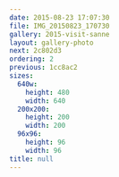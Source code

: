 ```yaml
---
date: 2015-08-23 17:07:30
file: IMG_20150823_170730
gallery: 2015-visit-sanne
layout: gallery-photo
next: 2c802d3
ordering: 2
previous: 1cc8ac2
sizes:
  640w:
    height: 480
    width: 640
  200x200:
    height: 200
    width: 200
  96x96:
    height: 96
    width: 96
title: null
---
```

